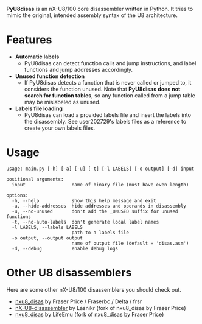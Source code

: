 **PyU8disas** is an nX-U8/100 core disassembler written in Python. It tries to mimic the original, intended assembly syntax of the U8 architecture.

# Features
- **Automatic labels**
  - PyU8disas can detect function calls and jump instructions, and label functions and jump addresses accordingly.
- **Unused function detection**
  - If PyU8disas detects a function that is never called or jumped to, it considers the function unused. Note that **PyU8disas does not search for function tables**, so any function called from a jump table may be mislabeled as unused. 
- **Labels file loading**
  - PyU8disas can load a provided labels file and insert the labels into the disassembly. See user202729's labels files as a reference to create your own labels files.

# Usage
```
usage: main.py [-h] [-a] [-u] [-t] [-l LABELS] [-o output] [-d] input

positional arguments:
  input                 name of binary file (must have even length)

options:
  -h, --help            show this help message and exit
  -a, --hide-addresses  hide addresses and operands in disassembly
  -u, --no-unused       don't add the _UNUSED suffix for unused functions
  -t, --no-auto-labels  don't generate local label names
  -l LABELS, --labels LABELS
                        path to a labels file
  -o output, --output output
                        name of output file (default = 'disas.asm')
  -d, --debug           enable debug logs
```

# Other U8 disassemblers
Here are some other nX-U8/100 disassemblers you should check out.

- [nxu8_disas](https://github.com/Fraserbc/nxu8_disas) by Fraser Price / Fraserbc / Delta / frsr
- [nX-U8-disassembler](https://github.com/lasnikr/nX-U8-disassembler) by Lasnikr (fork of nxu8_disas by Fraser Price)
- [nxu8_disas](https://github.com/LifeEmu/nxu8_disas) by LifeEmu (fork of nxu8_disas by Fraser Price)
